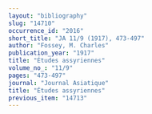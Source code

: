```yaml
---
layout: "bibliography"
slug: "14710"
occurrence_id: "2016"
short_title: "JA 11/9 (1917), 473-497"
author: "Fossey, M. Charles"
publication_year: "1917"
title: "Études assyriennes"
volume_no_: "11/9"
pages: "473-497"
journal: "Journal Asiatique"
title: "Études assyriennes"
previous_item: "14713"
---
```

